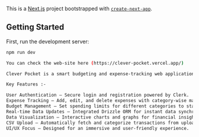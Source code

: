 This is a [Next.js](https://nextjs.org/) project bootstrapped with [`create-next-app`](https://github.com/vercel/next.js/tree/canary/packages/create-next-app).

## Getting Started

First, run the development server:

```bash
npm run dev

You can check the web-site here (https://clever-pocket.vercel.app/) 

Clever Pocket is a smart budgeting and expense-tracking web application designed to help users manage their finances effectively. It provides a seamless user experience with a clean UI, data visualization, and interactive features.

Key Features :-

User Authentication – Secure login and registration powered by Clerk.
Expense Tracking – Add, edit, and delete expenses with category-wise management.
Budget Management – Set spending limits for different categories to stay on track.
Real-time Data Updates – Integrated Drizzle ORM for instant data synchronization.
Data Visualization – Interactive charts and graphs for financial insights.
CSV Upload – Automatically fetch and categorize transactions from uploaded CSV files.
UI/UX Focus – Designed for an immersive and user-friendly experience.
